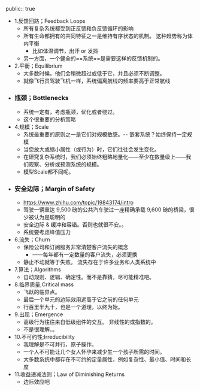 public:: true

- 1.反馈回路；Feedback Loops
	- 所有复杂系统都受到正反馈和负反馈循环的影响
	- 所有生命都拥有的共同特征之一是维持有序状态的机制。 这种趋势称为体内平衡
		- 比如体温调节，出汗 or 发抖
	- 另一方面，一个健全的==系统==是需要这样的反馈机制的。
- 2.平衡；Equilibrium
	- 大多数时候，他们会稍微超过或低于它，并且必须不断调整。
	- 就像飞行员驾驶飞机一样，系统偏离航线的频率要高于正常航线
- ### 瓶颈；Bottlenecks
	- 系统一定有，考虑瓶颈，优化或者绕过。
	- 这个很重要的分析策略
- 4.规模；Scale
	- 系统最重要的原则之一是它们对规模敏感。-- 嵌套系统？始终保持一定规模
	- 当您放大或缩小属性（或行为）时，它们往往会发生变化。
	- 在研究复杂系统时，我们必须始终粗略地量化——至少在数量级上——我们观察、分析或预测系统的规模。
	- 模型Scale都不同呢。
- ### 安全边际；Margin of Safety
	- https://www.zhihu.com/topic/19843174/intro
	- 驾驶一辆重达 9,500 磅的公共汽车驶过一座精确承载 9,600 磅的桥梁，很少被认为是聪明的
	- 安全边际  &  缓冲和容错。否则也就很不安。。
	- 系统要考虑峰值压力
- 6.流失；Churn
	- 保险公司和订阅服务非常清楚客户流失的概念
		- ——每年都有一定数量的客户流失，必须更换
	- 静止不动就等于失败。 流失存在于许多业务和人类系统中
- 7.算法；Algorithms
	- 自动规则、逻辑、确定性。而不是靠猜，尽可能精准吧。
- 8.临界质量;Critical mass
	- 飞跃的临界点。
	- 最后一个单元的边际效用远高于它之前的任何单元
	- 行百里半九十，也是一个道理，以终为始。
- 9.出现；Emergence
	- 高级行为往往来自低级组件的交互。 非线性的或指数的。
	- 不是很理解。。
- 10.不可约性;Irreducibility
	- 我理解是不可并行，原子操作。
	- 一个人不可能让几个女人怀孕来减少生一个孩子所需的时间。
	- 大多数系统中都存在不可约的定量属性，例如复杂性、最小值、时间和长度
- 11.收益递减法则；Law of Diminishing Returns
	- 边际效应吧